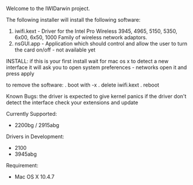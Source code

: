 Welcome to the IWIDarwin project.

The following installer will install the following software:

1. iwifi.kext - Driver for the Intel Pro Wireless 3945, 4965, 5150, 5350, 6x00, 6x50, 1000 Family of wireless network adaptors.
2. nsGUI.app - Application which should control and allow the user to turn the card on/off - not available yet

INSTALL:
if this is your first install wait for mac os x to detect a new interface
it will ask you to open system preferences - networks open it and press apply

to remove the software:
. boot with -x
. delete iwifi.kext
. reboot

Known Bugs:
the driver is expected to give kernel panics
if the driver don't detect the interface check your extensions and update

Currently Supported:
- 2200bg / 2915abg

Drivers in Development:
- 2100
- 3945abg

Requirement:
- Mac OS X 10.4.7
